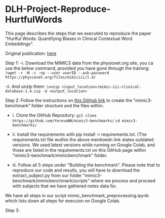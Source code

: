 # DLH-Project-Reproduce-HurtfulWords
This page describes the steps that we executed to reproduce the paper "Hurtful Words: Quantifying Biases in Clinical Contextual Word Embeddings".

Original publication: [here](https://https://dl.acm.org/doi/abs/10.1145/3368555.3384448) 

Step 1: 
-i. Download the MIMIC3 data from the physionet.org site, you ca use the below command, provided you have gone through the training:
 `!wget -r -N -c -np --user userID --ask-password https://physionet.org/files/mimiciii/1.4/`

-ii. And unzip them:
  `!unzip <input_location>/mimic-iii-clinical-database-1.4.zip -d <output_location>`

Step 2:
Follow the instructions on [this GitHub link](https://github.com/YerevaNN/mimic3-benchmarks) to create the "mimic3-benchmark" folder structure and the files within.

- i. Clone the GitHub Repository:
`git clone https://github.com/YerevaNN/mimic3-benchmarks/`
`cd mimic3-benchmarks/`

- ii. Install the requirements with pip install -r requirements.txt. (The requirements.txt file wuthin the above mentioedn link states outdated versions. We used latest versions while running on Google Colab, and those are listed in the requirements.txt on this GitHub page within "mimic3-benchmark/mimicbenchmark" folder.
- iii. Follow all 5 steps under "Building the benchmark". Please note that to reproduce our code and results, you will have to download the extract_subject.py from our folder "mimic3-benchmark/mimicbenchmark/scripts" where we process and proceed with subjects that we have gathered notes data for.

We have all steps in our script mimic_benchmark_preprocessing.ipynb which lists down all steps for execuion on Google Colab.

  Step 3:
  
